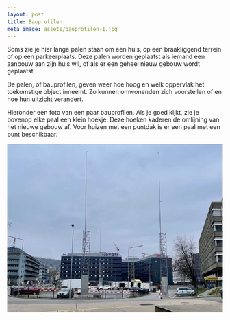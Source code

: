 ```yaml
---
layout: post
title: Bauprofilen
meta_image: assets/bauprofilen-1.jpg
---
```


Soms zie je hier lange palen staan om een huis, op een braakliggend terrein of op een parkeerplaats. Deze palen worden geplaatst als iemand een aanbouw aan zijn huis wil, of als er een geheel nieuw gebouw wordt geplaatst.

De palen, of bauprofilen, geven weer hoe hoog en welk oppervlak het toekomstige object inneemt. Zo kunnen omwonenden zich voorstellen of en hoe hun uitzicht verandert.

Hieronder een foto van een paar bauprofilen. Als je goed kijkt, zie je bovenop elke paal een klein hoekje. Deze hoeken kaderen de omlijning van het nieuwe gebouw af. Voor huizen met een puntdak is er een paal met een punt beschikbaar.

![bauprofilen op een parkeerplaats](assets/bauprofilen-1.jpg)
